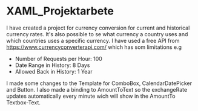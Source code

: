 # XAML_Projektarbete
I have created a project for currency conversion for current and historical currency rates. It's also possible to se what currency a country uses and which countries uses a specific currency.
I have used a free API from https://www.currencyconverterapi.com/ which has som limitations e.g
* Number of Requests per Hour: 100
* Date Range in History: 8 Days
* Allowed Back in History: 1 Year

I made some changes to the Template for ComboBox, CalendarDatePicker and Button.
I also made a binding to AmountToText so the exchangeRate updates automatically every minute wich will show in the AmountTo Textbox-Text.

